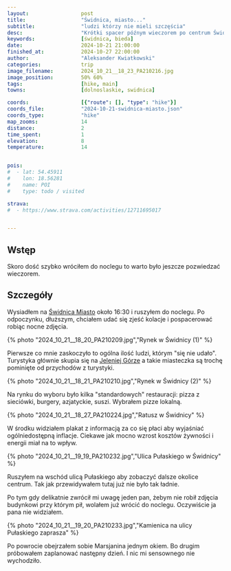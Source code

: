 ```yaml
---
layout:                 post
title:                  "Świdnica, miasto..."
subtitle:               "ludzi którzy nie mieli szczęścia"
desc:                   "Krótki spacer późnym wieczorem po centrum Świdnicy."
keywords:               [świdnica, bieda]
date:                   2024-10-21 21:00:00
finished_at:            2024-10-27 22:00:00
author:                 "Aleksander Kwiatkowski"
categories:             trip
image_filename:         2024_10_21__18_23_PA210216.jpg
image_position:         50% 60%
tags:                   [hike, main]
towns:                  [dolnoslaskie, swidnica]

coords:                 [{"route": [], "type": "hike"}]
coords_file:            "2024-10-21-swidnica-miasto.json"
coords_type:            "hike"
map_zooms:              14
distance:               2
time_spent:             1
elevation:              8
temperature:            14


pois:
#  - lat: 54.45911
#    lon: 18.56281
#    name: POI
#    type: todo / visited

strava:
#  - https://www.strava.com/activities/12711695017


---
```


[wiki-swidnica-miasto]: https://pl.wikipedia.org/wiki/%C5%9Awidnica_Miasto
[wiki-jelenia-gora]: https://pl.wikipedia.org/wiki/Jelenia_G%C3%B3ra


## Wstęp

Skoro dość szybko wróciłem do noclegu to warto było jeszcze pozwiedzać
wieczorem.

## Szczegóły

Wysiadłem na [Świdnica Miasto][wiki-swidnica-miasto] około 16:30 i ruszyłem
do noclegu. Po odpoczynku, dłuższym, chciałem udać się zjeść kolacje i
pospacerować robiąc nocne zdjęcia.

{% photo "2024_10_21__18_20_PA210209.jpg","Rynek w Świdnicy (1)" %}

Pierwsze co mnie zaskoczyło to ogólna ilość ludzi, którym "się nie udało".
Turystyka głównie skupia się na [Jeleniej Górze][wiki-jelenia-gora] a takie
miasteczka są trochę pominięte od przychodów z turystyki.

{% photo "2024_10_21__18_21_PA210210.jpg","Rynek w Świdnicy (2)" %}

Na rynku do wyboru było kilka "standardowych" restauracji: pizza z sieciówki,
burgery, azjatyckie, suszi. Wybrałem pizze lokalną.

{% photo "2024_10_21__18_27_PA210224.jpg","Ratusz w Świdnicy" %}

W środku widziałem plakat z informacją za co się płaci aby wyjaśniać
ogólniedostępną inflacje. Ciekawe jak mocno wzrost kosztów żywności i energii
miał na to wpływ.

{% photo "2024_10_21__19_19_PA210232.jpg","Ulica Pułaskiego w Świdnicy" %}

Ruszyłem na wschód ulicą Pułaskiego aby zobaczyć dalsze okolice centrum.
Tak jak przewidywałem tutaj już nie było tak ładnie.

Po tym gdy delikatnie zwrócił mi uwagę jeden pan, żebym nie robił zdjęcia budynkowi
przy którym pił, wolałem już wrócić do noclegu. Oczywiście ja pana nie
widziałem.

{% photo "2024_10_21__19_20_PA210233.jpg","Kamienica na ulicy Pułaskiego zaprasza" %}

Po powrocie obejrzałem sobie Marsjanina jednym okiem. Bo drugim próbowałem
zaplanować następny dzień. I nic mi sensownego nie wychodziło.

